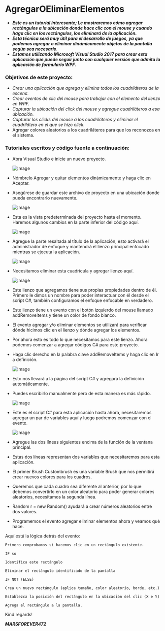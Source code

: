 # AgregarOEliminarElementos

- **_Este es un tutorial interesante; Le mostraremos cómo agregar rectángulos a la ubicación donde hace clic con el mouse y cuando haga clic en los rectángulos, los eliminará de la aplicación._**
- **_Esta técnica será muy útil para el desarrollo de juegos, ya que podemos agregar o eliminar dinámicamente objetos de la pantalla según sea necesario._**
- **_Estamos utilizando Microsoft Visual Studio 2017 para crear esta aplicación que puede seguir junto con cualquier versión que admita la aplicación de formulario WPF._**

### Objetivos de este proyecto:

  - _Crear una aplicación que agrega y elimina todos los cuadriláteros de la escena._
  - _Crear eventos de clic del mouse para trabajar con el elemento del lienzo en WPF._
  - _Capturar la ubicación del click del mouse y agregue cuadriláteros a esa ubicación._
  - _Capturar los clicks del mouse a los cuadriláteros y eliminar el cuadrilátero en el que se hizo click._
  - Agregar colores aleatorios a los cuadriláteros para que los reconozca en el sistema.

### Tutoriales escritos y código fuente a continuación:

- Abra Visual Studio e inicie un nuevo proyecto.

  ![image](https://github.com/MARSFOREVER472/AgregarOEliminarElementos/assets/69094327/7226c288-8115-4531-a695-92c2334f766a)

- Nómbrelo Agregar y quitar elementos dinámicamente y haga clic en Aceptar.
- Asegúrese de guardar este archivo de proyecto en una ubicación donde pueda encontrarlo nuevamente.

  ![image](https://github.com/MARSFOREVER472/AgregarOEliminarElementos/assets/69094327/9803c6b5-ed27-494a-bf2f-f55cda46544e)

- Esta es la vista predeterminada del proyecto hasta el momento. Haremos algunos cambios en la parte inferior del código aquí.

  ![image](https://github.com/MARSFOREVER472/AgregarOEliminarElementos/assets/69094327/09a4e2fb-46a4-4f9e-94f9-ca58c403188f)

- Agregue la parte resaltada al título de la aplicación, esto activará el administrador de enfoque y mantendrá el lienzo principal enfocado mientras se ejecuta la aplicación.

  ![image](https://github.com/MARSFOREVER472/AgregarOEliminarElementos/assets/69094327/e7303699-a388-408f-8543-087f3b304d22)

- Necesitamos eliminar esta cuadrícula y agregar lienzo aquí.

  ![image](https://github.com/MARSFOREVER472/AgregarOEliminarElementos/assets/69094327/3b453576-6168-47d3-8985-51337bccdf4a)

- Este lienzo que agregamos tiene sus propias propiedades dentro de él. Primero le dimos un nombre para poder interactuar con él desde el script C#, también configuramos el enfoque enfocable en verdadero.
- Este lienzo tiene un evento con el botón izquierdo del mouse llamado addRemoveItems y tiene un color de fondo blanco.
- El evento agregar y/o eliminar elementos se utilizará para verificar dónde hicimos clic en el lienzo y dónde agregar los elementos.
- Por ahora esto es todo lo que necesitamos para este lienzo. Ahora podemos comenzar a agregar códigos C# para este proyecto.
- Haga clic derecho en la palabra clave addRemoveItems y haga clic en Ir a definición.

  ![image](https://github.com/MARSFOREVER472/AgregarOEliminarElementos/assets/69094327/fdfa76bd-bbde-4bee-890e-d3f16d559893)

- Esto nos llevará a la página del script C# y agregará la definición automáticamente.
- Puedes escribirlo manualmente pero de esta manera es más rápido.

  ![image](https://github.com/MARSFOREVER472/AgregarOEliminarElementos/assets/69094327/93076557-b839-4d4b-adeb-1b79294c6dd5)

- Este es el script C# para esta aplicación hasta ahora, necesitaremos agregar un par de variables aquí y luego podremos comenzar con el evento.

  ![image](https://github.com/MARSFOREVER472/AgregarOEliminarElementos/assets/69094327/c7c8f624-9e9e-4564-92df-95da9fc15d54)

- Agregue las dos líneas siguientes encima de la función de la ventana principal.
- Estas dos líneas representan dos variables que necesitaremos para esta aplicación.
- El primer Brush Custombrush es una variable Brush que nos permitirá crear nuevos colores para los cuadros.
- Queremos que cada cuadro sea diferente al anterior, por lo que debemos convertirlo en un color aleatorio para poder generar colores aleatorios, necesitamos la segunda línea.
- Random r = new Random() ayudará a crear números aleatorios entre dos valores.

- Programemos el evento agregar eliminar elementos ahora y veamos qué hace.
  
Aquí está la lógica detrás del evento:

```
Primero comprobamos si hacemos clic en un rectángulo existente.

IF so

Identifica este rectángulo

Eliminar el rectángulo identificado de la pantalla

IF NOT (ELSE)

Crea un nuevo rectángulo (aplica tamaño, color aleatorio, borde, etc.)

Establezca la posición del rectángulo en la ubicación del clic (X e Y)

Agrega el rectángulo a la pantalla.
```

Kind regards!

***MARSFOREVER472***

